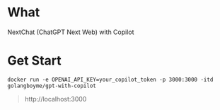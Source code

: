 # What

NextChat (ChatGPT Next Web) with Copilot

# Get Start
```shell
docker run -e OPENAI_API_KEY=your_copilot_token -p 3000:3000 -itd golangboyme/gpt-with-copilot
```
> http://localhost:3000